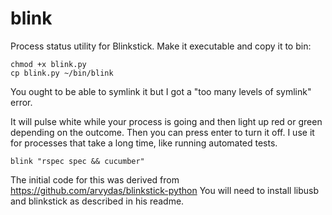 blink
=====

Process status utility for Blinkstick. Make it executable and copy it to bin:
~~~
chmod +x blink.py
cp blink.py ~/bin/blink
~~~
You ought to be able to symlink it but I got a "too many levels of symlink"
error.

It will pulse white while your process is going and then light up red or green
depending on the outcome. Then you can press enter to turn it off. I use it for
processes that take a long time, like running automated tests.
~~~
blink "rspec spec && cucumber"
~~~

The initial code for this was derived from https://github.com/arvydas/blinkstick-python
You will need to install libusb and blinkstick as described in his readme.
